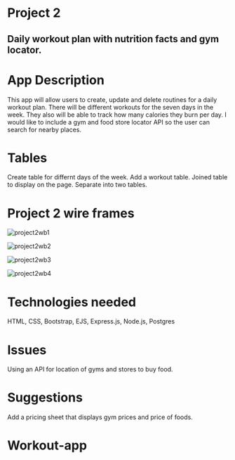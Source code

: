 # Project 2
## Daily workout plan with nutrition facts and gym locator.

# App Description
This app will allow users to create, update and delete routines for
a daily workout plan. There will be different workouts for the seven 
days in the week. They also will be able to track how many calories 
they burn per day. I would like to include a gym and food store locator
API so the user can search for nearby places.  

# Tables
Create table for differnt days of the week. Add a workout table.
Joined table to display on the page. Separate into two tables.

# Project 2 wire frames

![project2wb1](https://git.generalassemb.ly/storage/user/7151/files/e53f1264-8d66-11e7-93e3-4a73e5fab169)

![project2wb2](https://git.generalassemb.ly/storage/user/7151/files/f5bcda18-8d66-11e7-9f0b-41e230061284)

![project2wb3](https://git.generalassemb.ly/storage/user/7151/files/02872550-8d67-11e7-821c-6c1ab0e9cc8b)

![project2wb4](https://git.generalassemb.ly/storage/user/7151/files/0c1782a4-8d67-11e7-91ac-0e347d533f9a)

# Technologies needed 
HTML, CSS, Bootstrap, EJS, Express.js, Node.js, Postgres

# Issues
Using an API for location of gyms and stores to buy food.

# Suggestions
Add a pricing sheet that displays gym prices and price of foods.
# Workout-app

